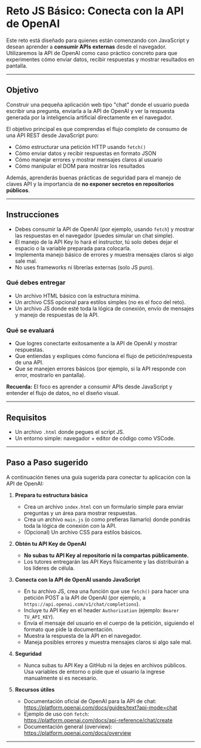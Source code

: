 # Reto JS Básico: Conecta con la API de OpenAI

Este reto está diseñado para quienes están comenzando con JavaScript y desean aprender a **consumir APIs externas** desde el navegador. Utilizaremos la API de OpenAI como caso práctico concreto para que experimentes cómo enviar datos, recibir respuestas y mostrar resultados en pantalla.

---

## Objetivo

Construir una pequeña aplicación web tipo "chat" donde el usuario pueda escribir una pregunta, enviarla a la API de OpenAI y ver la respuesta generada por la inteligencia artificial directamente en el navegador.

El objetivo principal es que comprendas el flujo completo de consumo de una API REST desde JavaScript puro:
- Cómo estructurar una petición HTTP usando `fetch()`
- Cómo enviar datos y recibir respuestas en formato JSON
- Cómo manejar errores y mostrar mensajes claros al usuario
- Cómo manipular el DOM para mostrar los resultados

Además, aprenderás buenas prácticas de seguridad para el manejo de claves API y la importancia de **no exponer secretos en repositorios públicos**.

---

## Instrucciones
- Debes consumir la API de OpenAI (por ejemplo, usando `fetch`) y mostrar las respuestas en el navegador (puedes simular un chat simple).
- El manejo de la API Key lo hará el instructor, tú solo debes dejar el espacio o la variable preparada para colocarla.
- Implementa manejo básico de errores y muestra mensajes claros si algo sale mal.
- No uses frameworks ni librerías externas (solo JS puro).

### Qué debes entregar
- Un archivo HTML básico con la estructura mínima.
- Un archivo CSS opcional para estilos simples (no es el foco del reto).
- Un archivo JS donde esté toda la lógica de conexión, envío de mensajes y manejo de respuestas de la API.

### Qué se evaluará
- Que logres conectarte exitosamente a la API de OpenAI y mostrar respuestas.
- Que entiendas y expliques cómo funciona el flujo de petición/respuesta de una API.
- Que se manejen errores básicos (por ejemplo, si la API responde con error, mostrarlo en pantalla).

**Recuerda:** El foco es aprender a consumir APIs desde JavaScript y entender el flujo de datos, no el diseño visual.

---

## Requisitos

- Un archivo `.html` donde pegues el script JS.
- Un entorno simple: navegador + editor de código como VSCode.

---

## Paso a Paso sugerido

A continuación tienes una guía sugerida para conectar tu aplicación con la API de OpenAI:

1. **Prepara tu estructura básica**
   - Crea un archivo `index.html` con un formulario simple para enviar preguntas y un área para mostrar respuestas.
   - Crea un archivo `main.js` (o como prefieras llamarlo) donde pondrás toda la lógica de conexión con la API.
   - (Opcional) Un archivo CSS para estilos básicos.

2. **Obtén tu API Key de OpenAI**
   - **No subas tu API Key al repositorio ni la compartas públicamente.**
   - Los tutores entregarán las API Keys físicamente y las distribuirán a los líderes de célula.

3. **Conecta con la API de OpenAI usando JavaScript**
   - En tu archivo JS, crea una función que use `fetch()` para hacer una petición POST a la API de OpenAI (por ejemplo, a `https://api.openai.com/v1/chat/completions`).
   - Incluye tu API Key en el header `Authorization` (ejemplo: `Bearer TU_API_KEY`).
   - Envía el mensaje del usuario en el cuerpo de la petición, siguiendo el formato que pide la documentación.
   - Muestra la respuesta de la API en el navegador.
   - Maneja posibles errores y muestra mensajes claros si algo sale mal.

4. **Seguridad**
   - Nunca subas tu API Key a GitHub ni la dejes en archivos públicos. Usa variables de entorno o pide que el usuario la ingrese manualmente si es necesario.

5. **Recursos útiles**
   - Documentación oficial de OpenAI para la API de chat:  
     https://platform.openai.com/docs/guides/text?api-mode=chat
   - Ejemplo de uso con `fetch`:  
     https://platform.openai.com/docs/api-reference/chat/create
   - Documentación general (overview):  
     https://platform.openai.com/docs/overview

---
